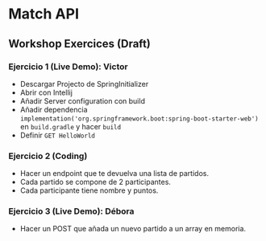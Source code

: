 # Match API

## Workshop Exercices (Draft)

### Ejercicio 1 (Live Demo): Victor

* Descargar Projecto de SpringInitializer
* Abrir con Intellij
* Añadir Server configuration con build
* Añadir dependencia `implementation('org.springframework.boot:spring-boot-starter-web')` en `build.gradle` y hacer `build`
* Definir `GET HelloWorld`

### Ejercicio 2 (Coding)

* Hacer un endpoint que te devuelva una lista de partidos.
* Cada partido se compone de 2 participantes.
* Cada participante tiene nombre y puntos.

### Ejercicio 3 (Live Demo): Débora

* Hacer un POST que añada un nuevo partido a un array en memoria.

